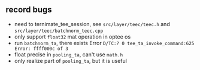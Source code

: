 ## record bugs
* need to ternimate_tee_session, see `src/layer/teec/teec.h` and `src/layer/teec/batchnorm_teec.cpp`
* only support `float32` mat operation in optee os
* run `batchnorm_ta`, there exists Error `D/TC:? 0 tee_ta_invoke_command:625 Error: ffff000c of 3`
* float precise in `pooling_ta`, can't use `math.h`
* only realize part of `pooling_ta`, but it is useful
